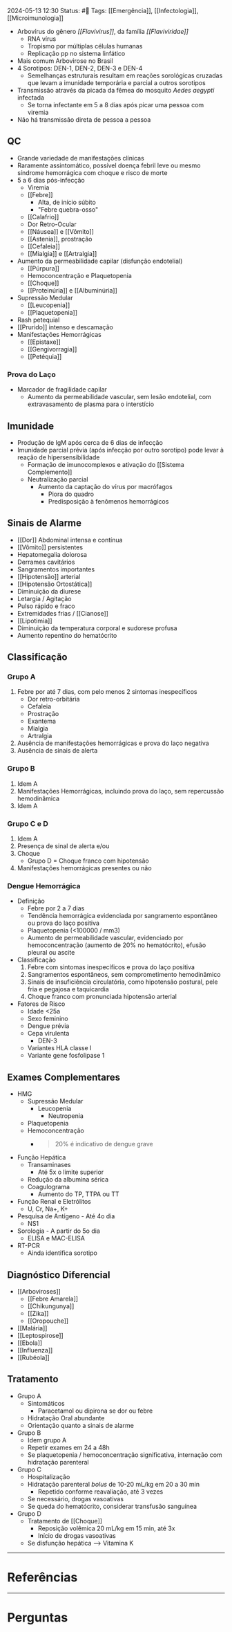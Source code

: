 2024-05-13 12:30
Status: #🌱 
Tags: [[Emergência]], [[Infectologia]], [[Microimunologia]]
<br/>
- Arbovírus do gênero *[[Flavivirus]]*, da família *[[Flaviviridae]]*
	- RNA vírus
	- Tropismo por múltiplas células humanas
	- Replicação pp no sistema linfático
- Mais comum Arbovirose no Brasil
- 4 Sorotipos: DEN-1, DEN-2, DEN-3 e DEN-4
	- Semelhanças estruturais resultam em reações sorológicas cruzadas que levam a imunidade temporária e parcial a outros sorotipos
- Transmissão através da picada da fêmea do mosquito *Aedes aegypti* infectada
	- Se torna infectante em 5 a 8 dias após picar uma pessoa com viremia
- Não há transmissão direta de pessoa a pessoa
## QC
- Grande variedade de manifestações clínicas
- Raramente assintomático, possível doença febril leve ou mesmo síndrome hemorrágica com choque e risco de morte
- 5 a 6 dias pós-infecção
	- Viremia
	- [[Febre]]
		- Alta, de início súbito
		- "Febre quebra-osso"
	- [[Calafrio]]
	- Dor Retro-Ocular
	- [[Náusea]] e [[Vômito]]
	- [[Astenia]], prostração
	- [[Cefaleia]]
	- [[Mialgia]] e [[Artralgia]]
- Aumento da permeabilidade capilar (disfunção endotelial)
	- [[Púrpura]]
	- Hemoconcentração e Plaquetopenia
	- [[Choque]]
	- [[Proteinúria]] e [[Albuminúria]]
- Supressão Medular
	- [[Leucopenia]]
	- [[Plaquetopenia]]
- Rash petequial
- [[Prurido]] intenso e descamação
- Manifestações Hemorrágicas
	- [[Epistaxe]]
	- [[Gengivorragia]]
	- [[Petéquia]]
### Prova do Laço
- Marcador de fragilidade capilar
	- Aumento da permeabilidade vascular, sem lesão endotelial, com extravasamento de plasma para o interstício
## Imunidade
- Produção de IgM após cerca de 6 dias de infecção
- Imunidade parcial prévia (após infecção por outro sorotipo) pode levar à reação de hipersensibilidade
	- Formação de imunocomplexos e ativação do [[Sistema Complemento]]
	- Neutralização parcial
		- Aumento da captação do vírus por macrófagos
			- Piora do quadro
			- Predisposição à fenômenos hemorrágicos
## Sinais de Alarme
- [[Dor]] Abdominal intensa e contínua
- [[Vômito]] persistentes
- Hepatomegalia dolorosa
- Derrames cavitários 
- Sangramentos importantes
- [[Hipotensão]] arterial
- [[Hipotensão Ortostática]]
- Diminuição da diurese
- Letargia / Agitação
- Pulso rápido e fraco
- Extremidades frias / [[Cianose]]
- [[Lipotimia]]
- Diminuição da temperatura corporal e sudorese profusa
- Aumento repentino do hematócrito
## Classificação
### Grupo A
1. Febre por até 7 dias, com pelo menos 2 sintomas inespecíficos
	- Dor retro-orbitária
	- Cefaleia
	- Prostração
	- Exantema
	- Mialgia
	- Artralgia
2. Ausência de manifestações hemorrágicas e prova do laço negativa
3. Ausência de sinais de alerta
### Grupo B
1. Idem A
2. Manifestações Hemorrágicas, incluindo prova do laço, sem repercussão hemodinâmica
3. Idem A
### Grupo C e D
1. Idem A
2. Presença de sinal de alerta e/ou
3. Choque
	- Grupo D = Choque franco com hipotensão
4. Manifestações hemorrágicas presentes ou não
### Dengue Hemorrágica
- Definição
	- Febre por 2 a 7 dias
	- Tendência hemorrágica evidenciada por sangramento espontâneo ou prova do laço positiva
	- Plaquetopenia (<100000 / mm3)
	- Aumento de permeabilidade vascular, evidenciado por hemoconcentração (aumento de 20% no hematócrito), efusão pleural ou ascite
- Classificação
	1. Febre com sintomas inespecíficos e prova do laço positiva
	2. Sangramentos espontâneos, sem comprometimento hemodinâmico
	3. Sinais de insuficiência circulatória, como hipotensão postural, pele fria e pegajosa e taquicardia
	4. Choque franco com pronunciada hipotensão arterial
- Fatores de Risco
	- Idade <25a
	- Sexo feminino
	- Dengue prévia
	- Cepa virulenta
		- DEN-3
	- Variantes HLA classe I
	- Variante gene fosfolipase 1
## Exames Complementares
- HMG
	- Supressão Medular
		- Leucopenia
			- Neutropenia
	- Plaquetopenia
	- Hemoconcentração
		- >20% é indicativo de dengue grave
- Função Hepática
	- Transaminases
		- Até 5x o limite superior
	- Redução da albumina sérica
	- Coagulograma
		- Aumento do TP, TTPA ou TT
- Função Renal e Eletrólitos
	- U, Cr, Na+, K+
- Pesquisa de Antígeno - Até 4o dia
	- NS1
- Sorologia - A partir do 5o dia
	- ELISA e MAC-ELISA
- RT-PCR
	- Ainda identifica sorotipo
## Diagnóstico Diferencial
- [[Arboviroses]]
	- [[Febre Amarela]]
	- [[Chikungunya]]
	- [[Zika]]
	- [[Oropouche]]
- [[Malária]]
- [[Leptospirose]]
- [[Ebola]]
- [[Influenza]]
- [[Rubéola]]
## Tratamento
- Grupo A
	- Sintomáticos
		- Paracetamol ou dipirona se dor ou febre
	- Hidratação Oral abundante
	- Orientação quanto a sinais de alarme
- Grupo B
	- Idem grupo A
	- Repetir exames em 24 a 48h
	- Se plaquetopenia / hemoconcentração significativa, internação com hidratação parenteral
- Grupo C
	- Hospitalização
	- Hidratação parenteral *bolus* de 10-20 mL/kg em 20 a 30 min
		- Repetido conforme reavaliação, até 3 vezes
	- Se necessário, drogas vasoativas
	- Se queda do hematócrito, considerar transfusão sanguínea
- Grupo D
	- Tratamento de [[Choque]]
		- Reposição volêmica 20 mL/kg em 15 min, até 3x
		- Início de drogas vasoativas
	- Se disfunção hepática --> Vitamina K
____
# Referências
---
# Perguntas

